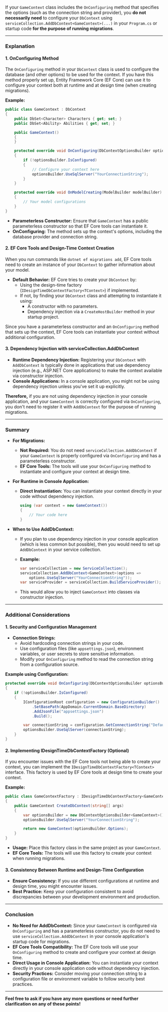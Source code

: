 ﻿If your `GameContext` class includes the `OnConfiguring` method that specifies the options (such as the connection string and provider), you **do not necessarily need** to configure your `DbContext` using `serviceCollection.AddDbContext<GameContext>(...)` in your `Program.cs` or startup code **for the purpose of running migrations**.

---

### **Explanation**

#### **1. OnConfiguring Method**

The `OnConfiguring` method in your `DbContext` class is used to configure the database (and other options) to be used for the context. If you have this method properly set up, Entity Framework Core (EF Core) can use it to configure your context both at runtime and at design time (when creating migrations).

**Example:**

```csharp
public class GameContext : DbContext
{
    public DbSet<Character> Characters { get; set; }
    public DbSet<Ability> Abilities { get; set; }

    public GameContext()
    {
    }

    protected override void OnConfiguring(DbContextOptionsBuilder optionsBuilder)
    {
        if (!optionsBuilder.IsConfigured)
        {
            // Configure your context here
            optionsBuilder.UseSqlServer("YourConnectionString");
        }
    }

    protected override void OnModelCreating(ModelBuilder modelBuilder)
    {
        // Your model configurations
    }
}
```

- **Parameterless Constructor:** Ensure that `GameContext` has a public parameterless constructor so that EF Core tools can instantiate it.
- **OnConfiguring:** The method sets up the context's options, including the database provider and connection string.

#### **2. EF Core Tools and Design-Time Context Creation**

When you run commands like `dotnet ef migrations add`, EF Core tools need to create an instance of your `DbContext` to gather information about your model.

- **Default Behavior:** EF Core tries to create your `DbContext` by:
  - Using the design-time factory (`IDesignTimeDbContextFactory<TContext>`) if implemented.
  - If not, by finding your `DbContext` class and attempting to instantiate it using:
    - A constructor with no parameters.
    - Dependency injection via a `CreateHostBuilder` method in your startup project.

Since you have a parameterless constructor and an `OnConfiguring` method that sets up the context, EF Core tools can instantiate your context without additional configuration.

#### **3. Dependency Injection with serviceCollection.AddDbContext**

- **Runtime Dependency Injection:** Registering your `DbContext` with `AddDbContext` is typically done in applications that use dependency injection (e.g., ASP.NET Core applications) to make the context available via constructor injection.
- **Console Applications:** In a console application, you might not be using dependency injection unless you've set it up explicitly.

**Therefore,** if you are not using dependency injection in your console application, and your `GameContext` is correctly configured via `OnConfiguring`, you don't need to register it with `AddDbContext` for the purpose of running migrations.

---

### **Summary**

- **For Migrations:**
  - **Not Required:** You do not need `serviceCollection.AddDbContext` if your `GameContext` is properly configured via `OnConfiguring` and has a parameterless constructor.
  - **EF Core Tools:** The tools will use your `OnConfiguring` method to instantiate and configure your context at design time.

- **For Runtime in Console Application:**
  - **Direct Instantiation:** You can instantiate your context directly in your code without dependency injection.

    ```csharp
    using (var context = new GameContext())
    {
        // Your code here
    }
    ```

- **When to Use AddDbContext:**
  - If you plan to use dependency injection in your console application (which is less common but possible), then you would need to set up `AddDbContext` in your service collection.
  - **Example:**

    ```csharp
    var serviceCollection = new ServiceCollection();
    serviceCollection.AddDbContext<GameContext>(options =>
        options.UseSqlServer("YourConnectionString"));
    var serviceProvider = serviceCollection.BuildServiceProvider();
    ```

  - This would allow you to inject `GameContext` into classes via constructor injection.

---

### **Additional Considerations**

#### **1. Security and Configuration Management**

- **Connection Strings:**
  - Avoid hardcoding connection strings in your code.
  - Use configuration files (like `appsettings.json`), environment variables, or user secrets to store sensitive information.
  - Modify your `OnConfiguring` method to read the connection string from a configuration source.

**Example using Configuration:**

```csharp
protected override void OnConfiguring(DbContextOptionsBuilder optionsBuilder)
{
    if (!optionsBuilder.IsConfigured)
    {
        IConfigurationRoot configuration = new ConfigurationBuilder()
            .SetBasePath(AppDomain.CurrentDomain.BaseDirectory)
            .AddJsonFile("appsettings.json")
            .Build();

        var connectionString = configuration.GetConnectionString("DefaultConnection");
        optionsBuilder.UseSqlServer(connectionString);
    }
}
```

#### **2. Implementing IDesignTimeDbContextFactory (Optional)**

If you encounter issues with the EF Core tools not being able to create your context, you can implement the `IDesignTimeDbContextFactory<TContext>` interface. This factory is used by EF Core tools at design time to create your context.

**Example:**

```csharp
public class GameContextFactory : IDesignTimeDbContextFactory<GameContext>
{
    public GameContext CreateDbContext(string[] args)
    {
        var optionsBuilder = new DbContextOptionsBuilder<GameContext>();
        optionsBuilder.UseSqlServer("YourConnectionString");

        return new GameContext(optionsBuilder.Options);
    }
}
```

- **Usage:** Place this factory class in the same project as your `GameContext`.
- **EF Core Tools:** The tools will use this factory to create your context when running migrations.

#### **3. Consistency Between Runtime and Design-Time Configuration**

- **Ensure Consistency:** If you use different configurations at runtime and design time, you might encounter issues.
- **Best Practice:** Keep your configuration consistent to avoid discrepancies between your development environment and production.

---

### **Conclusion**

- **No Need for AddDbContext:** Since your `GameContext` is configured via `OnConfiguring` and has a parameterless constructor, you do not need to use `serviceCollection.AddDbContext` in your console application's startup code for migrations.
- **EF Core Tools Compatibility:** The EF Core tools will use your `OnConfiguring` method to create and configure your context at design time.
- **Direct Usage in Console Application:** You can instantiate your context directly in your console application code without dependency injection.
- **Security Practices:** Consider moving your connection string to a configuration file or environment variable to follow security best practices.

---

**Feel free to ask if you have any more questions or need further clarification on any of these points!**